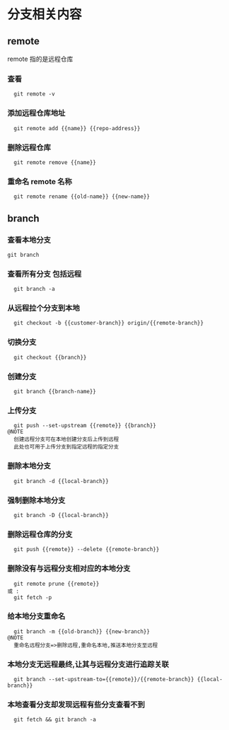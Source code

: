 # 分支相关内容
## remote
remote 指的是远程仓库
### 查看
```
  git remote -v
```
### 添加远程仓库地址
```
  git remote add {{name}} {{repo-address}}
```
### 删除远程仓库
```
  git remote remove {{name}}
```
### 重命名 remote 名称
```
  git remote rename {{old-name}} {{new-name}}
```

## branch

### 查看本地分支
```
git branch     
```
### 查看所有分支 包括远程
```
  git branch -a   
```
### 从远程拉个分支到本地
```
  git checkout -b {{customer-branch}} origin/{{remote-branch}}
```
### 切换分支
```
  git checkout {{branch}}   
```
### 创建分支
```
  git branch {{branch-name}}
```   
### 上传分支
```
  git push --set-upstream {{remote}} {{branch}}
@NOTE
  创建远程分支可在本地创建分支后上传到远程
  此处也可用于上传分支到指定远程的指定分支
```
### 删除本地分支
```
  git branch -d {{local-branch}}
```
### 强制删除本地分支
```
  git branch -D {{local-branch}}
```
### 删除远程仓库的分支
```
  git push {{remote}} --delete {{remote-branch}}
```
### 删除没有与远程分支相对应的本地分支
```
  git remote prune {{remote}}
或 :  
  git fetch -p
```
### 给本地分支重命名
```
  git branch -m {{old-branch}} {{new-branch}}
@NOTE
  重命名远程分支=>删除远程,重命名本地,推送本地分支至远程
```
### 本地分支无远程最终,让其与远程分支进行追踪关联
```
  git branch --set-upstream-to={{remote}}/{{remote-branch}} {{local-branch}}
```
### 本地查看分支却发现远程有些分支查看不到
```
  git fetch && git branch -a
```
